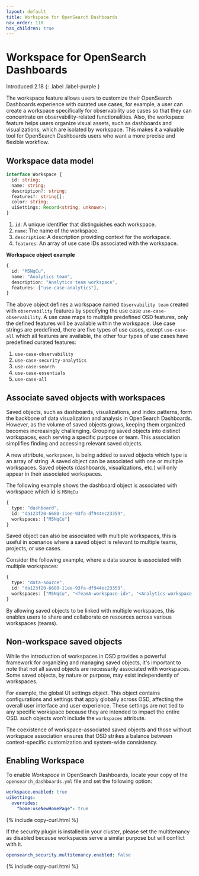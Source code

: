 ```yaml
---
layout: default
title: Workspace for OpenSearch Dashboards
nav_order: 110
has_children: true
---
```


# Workspace for OpenSearch Dashboards
Introduced 2.18
{: .label .label-purple }

The workspace feature allows users to customize their OpenSearch Dashboards experience with curated use cases, for example, a user can create a workspace specifically for observability use cases so that they can concentrate on observability-related functionalities. Also, the workspace feature helps users organize visual assets, such as dashboards and visualizations, which are isolated by workspace. This makes it a valuable tool for OpenSearch Dashboards users who want a more precise and flexible workflow.

## Workspace data model
```typescript
interface Workspace {
  id: string;
  name: string;
  description?: string;
  features?: string[];
  color: string;
  uiSettings: Record<string, unknown>;
}
```
1. `id`: A unique identifier that distinguishes each workspace.
2. `name`: The name of the workspace.
3. `description`: A description providing context for the workspace.
4. `features`: An array of use case IDs associated with the workspace.

**Workspace object example**
```typescript
{
  id: "M5NqCu",
  name: "Analytics team",
  description: "Analytics team workspace",
  features: ["use-case-analytics"],
}
```

The above object defines a workspace named `Observability team` created with `observability` features by specifying the use case `use-case-observability`. A use case maps to multiple predefined OSD features, only the defined features will be available within the workspace. Use case strings are predefined, there are five types of use cases, except `use-case-all` which all features are available, the other four types of use cases have predefined curated features:
1. `use-case-observability`
2. `use-case-security-analytics`
3. `use-case-search`
4. `use-case-essentials`
5. `use-case-all`

## Associate saved objects with workspaces
Saved objects, such as dashboards, visualizations, and index patterns, form the backbone of data visualization and analysis in OpenSearch Dashboards.
However, as the volume of saved objects grows, keeping them organized becomes increasingly challenging. Grouping saved objects into distinct workspaces, each serving a specific purpose or team. This association simplifies finding and accessing relevant saved objects.

A new attribute, `workspaces`, is being added to saved objects which type is an array of string. A saved object can be associated with one or multiple workspaces. Saved objects (dashboards, visualizations, etc.) will only appear in their associated workspaces.

The following example shows the dashboard object is associated with workspace which id is `M5NqCu`
```typescript
{
  type: "dashboard",
  id: "da123f20-6680-11ee-93fa-df944ec23359",
  workspaces: ["M5NqCu"]
}
```

Saved object can also be associated with multiple workspaces, this is useful in scenarios where a saved object is relevant to multiple teams, projects, or use cases.

Consider the following example, where a data source is associated with multiple workspaces:
```typescript
{
  type: "data-source",
  id: "da123f20-6680-11ee-93fa-df944ec23359",
  workspaces: ["M5NqCu", "<TeamA-workspace-id>", "<Analytics-workspace-id>"]
}
```
By allowing saved objects to be linked with multiple workspaces, this enables users to share and collaborate on resources across various workspaces (teams).

## Non-workspace saved objects
While the introduction of workspaces in OSD provides a powerful framework for organizing and managing saved objects, it's important to note that not all saved objects are necessarily associated with workspaces. Some saved objects, by nature or purpose, may exist independently of workspaces.

For example, the global UI settings object. This object contains configurations and settings that apply globally across OSD, affecting the overall user interface and user experience. These settings are not tied to any specific workspace because they are intended to impact the entire OSD. such objects won’t include the `workspaces` attribute.

The coexistence of workspace-associated saved objects and those without workspace association ensures that OSD strikes a balance between context-specific customization and system-wide consistency.

## Enabling Workspace

To enable *Workspace* in OpenSearch Dashboards, locate your copy of the `opensearch_dashboards.yml` file and set the following option:

```yaml
workspace.enabled: true
uiSettings:
  overrides:
    "home:useNewHomePage": true
```
{% include copy-curl.html %}

If the security plugin is installed in your cluster, please set the multitenancy as disabled because workspaces serve a similar purpose but will conflict with it.

```yaml
opensearch_security.multitenancy.enabled: false
```
{% include copy-curl.html %}
